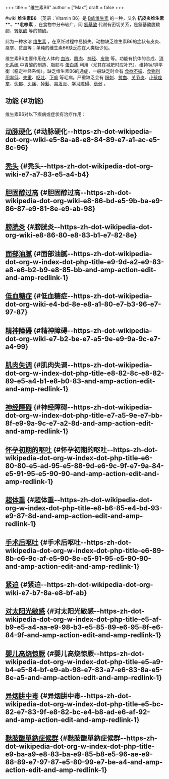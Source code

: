 +++
title = "维生素B6"
author = ["Max"]
draft = false
+++

\#wiki
****维生素B6**** （英语：Vitamin B6）是 [B族维生素](<https://zh.wikipedia.org/wiki/B%E6%97%8F%E7%BB%B4%E7%94%9F%E7%B4%A0>) 的一种，又名 ****抗皮炎维生素\*\*、\*\*吡哆素**** ，在食物中分布较广，同 [氨基酸](<https://zh.wikipedia.org/wiki/%E6%B0%A8%E5%9F%BA%E9%85%B8>) 代谢有密切关系，是氨基酸脱羧酶、[转氨酶](<https://zh.wikipedia.org/wiki/%E8%BD%AC%E6%B0%A8%E9%85%B6>) 等的辅酶。

此为一种水溶 [维生素](<https://zh.wikipedia.org/wiki/%E7%BB%B4%E7%94%9F%E7%B4%A0>) ，在烹饪过程中易损失。动物缺乏维生素B6的症状有皮炎、痉挛、贫血等；单纯的维生素B6缺乏症在人类极少见。

维生素B6主要作用在人体的 [血液](<https://zh.wikipedia.org/wiki/%E8%A1%80%E6%B6%B2>)、[肌肉](<https://zh.wikipedia.org/wiki/%E8%82%8C%E8%82%89>)、[神经](<https://zh.wikipedia.org/wiki/%E7%A5%9E%E7%BB%8F>)、[皮肤](<https://zh.wikipedia.org/wiki/%E7%9A%AE%E8%82%A4>) 等。功能有抗体的合成、[消化系统](<https://zh.wikipedia.org/wiki/%E6%B6%88%E5%8C%96%E7%B3%BB%E7%BB%9F>) 中胃酸的制造、脂肪与 [蛋白质](<https://zh.wikipedia.org/wiki/%E8%9B%8B%E7%99%BD%E8%B4%A8>) 利用（尤其在减肥时应补充）、维持钠/钾平衡（稳定神经系统）。缺乏维生素B6的通症，一般缺乏时会有 [食欲不振](<https://zh.wikipedia.org/wiki/%E9%A3%9F%E6%AC%B2%E4%B8%8D%E6%8C%AF>)、[食物利用率低](<https://zh.wikipedia.org/w/index.php?title=%E9%A3%9F%E7%89%A9%E5%88%A9%E7%94%A8%E7%8E%87%E4%BD%8E&amp;action=edit&amp;redlink=1>)、[失重](<https://zh.wikipedia.org/wiki/%E5%A4%B1%E9%87%8D>)、[呕吐](<https://zh.wikipedia.org/wiki/%E5%91%95%E5%90%90>)、[下痢](<https://zh.wikipedia.org/wiki/%E4%B8%8B%E7%97%A2>) 等毛病。严重缺乏会有 [粉刺](<https://zh.wikipedia.org/wiki/%E7%B2%89%E5%88%BA>)、[贫血](<https://zh.wikipedia.org/wiki/%E8%B4%AB%E8%A1%80>)、[关节炎](<https://zh.wikipedia.org/wiki/%E5%85%B3%E8%8A%82%E7%82%8E>)、[小孩痉挛](<https://zh.wikipedia.org/w/index.php?title=%E5%B0%8F%E5%AD%A9%E7%97%89%E6%8C%9B&amp;action=edit&amp;redlink=1>)、[忧郁](<https://zh.wikipedia.org/wiki/%E6%86%82%E9%AC%B1>)、[头痛](<https://zh.wikipedia.org/wiki/%E5%A4%B4%E7%97%9B>)、[掉髮](<https://zh.wikipedia.org/wiki/%E6%8E%89%E9%AB%AE>)、[易发炎](<https://zh.wikipedia.org/w/index.php?title=%E6%98%93%E5%8F%91%E7%82%8E&amp;action=edit&amp;redlink=1>)、[学习障碍](<https://zh.wikipedia.org/wiki/%E5%AD%B8%E7%BF%92%E9%9A%9C%E7%A4%99>)、[衰弱](<https://zh.wikipedia.org/w/index.php?title=%E8%A1%B0%E5%BC%B1&amp;action=edit&amp;redlink=1>) 。


## 功能 {#功能}

维生素B6对以下疾病或症状有治疗作用：


## [动脉硬化](<https://zh.wikipedia.org/wiki/%E5%8A%A8%E8%84%89%E7%A1%AC%E5%8C%96>) {#动脉硬化--https-zh-dot-wikipedia-dot-org-wiki-e5-8a-a8-e8-84-89-e7-a1-ac-e5-8c-96}


## [秃头](<https://zh.wikipedia.org/wiki/%E7%A7%83%E5%A4%B4>) {#秃头--https-zh-dot-wikipedia-dot-org-wiki-e7-a7-83-e5-a4-b4}


## [胆固醇过高](<https://zh.wikipedia.org/wiki/%E8%86%BD%E5%9B%BA%E9%86%87%E9%81%8E%E9%AB%98>) {#胆固醇过高--https-zh-dot-wikipedia-dot-org-wiki-e8-86-bd-e5-9b-ba-e9-86-87-e9-81-8e-e9-ab-98}


## [膀胱炎](<https://zh.wikipedia.org/wiki/%E8%86%80%E8%83%B1%E7%82%8E>) {#膀胱炎--https-zh-dot-wikipedia-dot-org-wiki-e8-86-80-e8-83-b1-e7-82-8e}


## [面部油腻](<https://zh.wikipedia.org/w/index.php?title=%E9%9D%A2%E9%83%A8%E6%B2%B9%E8%85%BB&amp;action=edit&amp;redlink=1>) {#面部油腻--https-zh-dot-wikipedia-dot-org-w-index-dot-php-title-e9-9d-a2-e9-83-a8-e6-b2-b9-e8-85-bb-and-amp-action-edit-and-amp-redlink-1}


## [低血糖症](<https://zh.wikipedia.org/wiki/%E4%BD%8E%E8%A1%80%E7%B3%96%E7%97%87>) {#低血糖症--https-zh-dot-wikipedia-dot-org-wiki-e4-bd-8e-e8-a1-80-e7-b3-96-e7-97-87}


## [精神障碍](<https://zh.wikipedia.org/wiki/%E7%B2%BE%E7%A5%9E%E9%9A%9C%E7%A4%99>) {#精神障碍--https-zh-dot-wikipedia-dot-org-wiki-e7-b2-be-e7-a5-9e-e9-9a-9c-e7-a4-99}


## [肌肉失调](<https://zh.wikipedia.org/w/index.php?title=%E8%82%8C%E8%82%89%E5%A4%B1%E8%B0%83&amp;action=edit&amp;redlink=1>) {#肌肉失调--https-zh-dot-wikipedia-dot-org-w-index-dot-php-title-e8-82-8c-e8-82-89-e5-a4-b1-e8-b0-83-and-amp-action-edit-and-amp-redlink-1}


## [神经障碍](<https://zh.wikipedia.org/w/index.php?title=%E7%A5%9E%E7%BB%8F%E9%9A%9C%E7%A2%8D&amp;action=edit&amp;redlink=1>) {#神经障碍--https-zh-dot-wikipedia-dot-org-w-index-dot-php-title-e7-a5-9e-e7-bb-8f-e9-9a-9c-e7-a2-8d-and-amp-action-edit-and-amp-redlink-1}


## [怀孕初期的呕吐](<https://zh.wikipedia.org/w/index.php?title=%E6%80%80%E5%AD%95%E5%88%9D%E6%9C%9F%E7%9A%84%E5%91%95%E5%90%90&amp;action=edit&amp;redlink=1>) {#怀孕初期的呕吐--https-zh-dot-wikipedia-dot-org-w-index-dot-php-title-e6-80-80-e5-ad-95-e5-88-9d-e6-9c-9f-e7-9a-84-e5-91-95-e5-90-90-and-amp-action-edit-and-amp-redlink-1}


## [超体重](<https://zh.wikipedia.org/w/index.php?title=%E8%B6%85%E4%BD%93%E9%87%8D&amp;action=edit&amp;redlink=1>) {#超体重--https-zh-dot-wikipedia-dot-org-w-index-dot-php-title-e8-b6-85-e4-bd-93-e9-87-8d-and-amp-action-edit-and-amp-redlink-1}


## [手术后呕吐](<https://zh.wikipedia.org/w/index.php?title=%E6%89%8B%E6%9C%AF%E5%90%8E%E5%91%95%E5%90%90&amp;action=edit&amp;redlink=1>) {#手术后呕吐--https-zh-dot-wikipedia-dot-org-w-index-dot-php-title-e6-89-8b-e6-9c-af-e5-90-8e-e5-91-95-e5-90-90-and-amp-action-edit-and-amp-redlink-1}


## [紧迫](<https://zh.wikipedia.org/wiki/%E7%B7%8A%E8%BF%AB>) {#紧迫--https-zh-dot-wikipedia-dot-org-wiki-e7-b7-8a-e8-bf-ab}


## [对太阳光敏感](<https://zh.wikipedia.org/w/index.php?title=%E5%AF%B9%E5%A4%AA%E9%98%B3%E5%85%89%E6%95%8F%E6%84%9F&amp;action=edit&amp;redlink=1>) {#对太阳光敏感--https-zh-dot-wikipedia-dot-org-w-index-dot-php-title-e5-af-b9-e5-a4-aa-e9-98-b3-e5-85-89-e6-95-8f-e6-84-9f-and-amp-action-edit-and-amp-redlink-1}


## [婴儿高烧惊厥](<https://zh.wikipedia.org/w/index.php?title=%E5%A9%B4%E5%84%BF%E9%AB%98%E7%83%A7%E6%83%8A%E5%8E%A5&amp;action=edit&amp;redlink=1>) {#婴儿高烧惊厥--https-zh-dot-wikipedia-dot-org-w-index-dot-php-title-e5-a9-b4-e5-84-bf-e9-ab-98-e7-83-a7-e6-83-8a-e5-8e-a5-and-amp-action-edit-and-amp-redlink-1}


## [异烟肼中毒](<https://zh.wikipedia.org/w/index.php?title=%E5%BC%82%E7%83%9F%E8%82%BC%E4%B8%AD%E6%AF%92&amp;action=edit&amp;redlink=1>) {#异烟肼中毒--https-zh-dot-wikipedia-dot-org-w-index-dot-php-title-e5-bc-82-e7-83-9f-e8-82-bc-e4-b8-ad-e6-af-92-and-amp-action-edit-and-amp-redlink-1}


## [麩胺酸單鈉症候群](<https://zh.wikipedia.org/w/index.php?title=%E9%BA%A9%E8%83%BA%E9%85%B8%E5%96%AE%E9%88%89%E7%97%87%E5%80%99%E7%BE%A4&amp;action=edit&amp;redlink=1>) {#麩胺酸單鈉症候群--https-zh-dot-wikipedia-dot-org-w-index-dot-php-title-e9-ba-a9-e8-83-ba-e9-85-b8-e5-96-ae-e9-88-89-e7-97-87-e5-80-99-e7-be-a4-and-amp-action-edit-and-amp-redlink-1}
